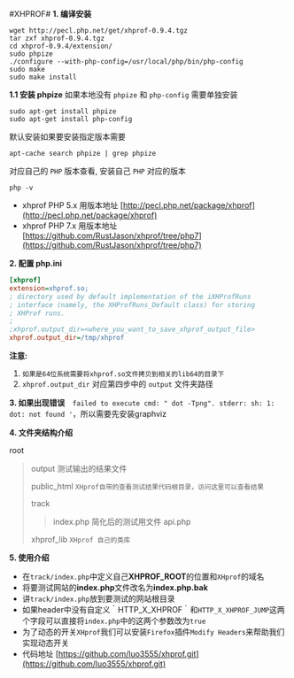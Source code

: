 #XHPROF#
**1. 编译安装**

```shell
wget http://pecl.php.net/get/xhprof-0.9.4.tgz
tar zxf xhprof-0.9.4.tgz
cd xhprof-0.9.4/extension/
sudo phpize
./configure --with-php-config=/usr/local/php/bin/php-config
sudo make
sudo make install
```

**1.1 安装 phpize**
如果本地没有 `phpize` 和 `php-config` 需要单独安装

```shell
sudo apt-get install phpize
sudo apt-get install php-config
```
默认安装如果要安装指定版本需要

```shell
apt-cache search phpize | grep phpize
```
对应自己的 `PHP` 版本查看, 安装自己 `PHP` 对应的版本

```shell
php -v
```

- xhprof PHP 5.x 用版本地址 [http://pecl.php.net/package/xhprof](http://pecl.php.net/package/xhprof)
- xhprof PHP 7.x 用版本地址 [https://github.com/RustJason/xhprof/tree/php7](https://github.com/RustJason/xhprof/tree/php7)


**2. 配置 php.ini**

```ini
[xhprof]
extension=xhprof.so;
; directory used by default implementation of the iXHProfRuns
; interface (namely, the XHProfRuns_Default class) for storing
; XHProf runs.
;
;xhprof.output_dir=<where_you_want_to_save_xhprof_output_file>
xhprof.output_dir=/tmp/xhprof
```
**注意:** 
1. `如果是64位系统需要将xhprof.so文件拷贝到相关的lib64的目录下`
2. `xhprof.output_dir` 对应第四步中的 `output` 文件夹路径

**3. 如果出现错误**　`failed to execute cmd: " dot -Tpng". stderr: sh: 1: dot: not found '`，所以需要先安装graphviz

**4. 文件夹结构介绍**

root
>output  测试输出的结果文件
>
>public_html `XHprof自带的查看测试结果代码根目录，访问这里可以查看结果`
>
>track
>
>>index.php 简化后的测试用文件
>>api.php
>
>xhprof_lib `XHprof 自己的类库`



**5. 使用介绍**
 - 在`track/index.php`中定义自己**XHPROF_ROOT**的位置和`XHprof`的域名
 - 将要测试网站的**index.php**文件改名为**index.php.bak**
 - 讲`track/index.php`放到要测试的网站根目录
 - 如果header中没有自定义｀HTTP_X_XHPROF｀和`HTTP_X_XHPROF_JUMP`这两个字段可以直接将`index.php`中的这两个参数改为`true`
 - 为了动态的开关`XHprof`我们可以安装`Firefox`插件`Modify Headers`来帮助我们实现动态开关
 - 代码地址 [https://github.com/luo3555/xhprof.git](https://github.com/luo3555/xhprof.git)

